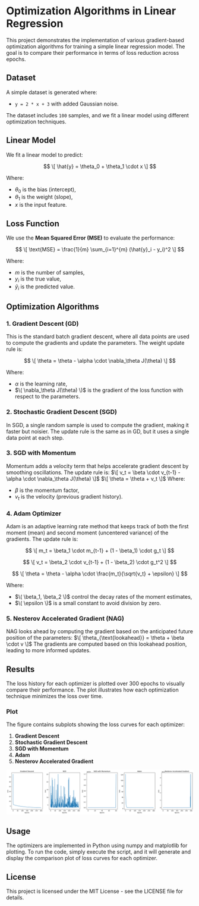 # Optimization Algorithms in Linear Regression

This project demonstrates the implementation of various gradient-based optimization algorithms for training a simple linear regression model. The goal is to compare their performance in terms of loss reduction across epochs.

## Dataset
A simple dataset is generated where:
- `y = 2 * x + 3` with added Gaussian noise.

The dataset includes `100` samples, and we fit a linear model using different optimization techniques.

## Linear Model
We fit a linear model to predict:

$$
\[ \hat{y} = \theta_0 + \theta_1 \cdot x \]
$$

Where:
- $\theta_0$ is the bias (intercept),
- $\theta_1$ is the weight (slope),
- $x$ is the input feature.

## Loss Function
We use the **Mean Squared Error (MSE)** to evaluate the performance:

$$
\[ \text{MSE} = \frac{1}{m} \sum_{i=1}^{m} (\hat{y}_i - y_i)^2 \]
$$

Where:
- $m$ is the number of samples,
- $y_i$ is the true value,
- $\hat{y}_i$ is the predicted value.

## Optimization Algorithms

### 1. **Gradient Descent (GD)**
This is the standard batch gradient descent, where all data points are used to compute the gradients and update the parameters.
The weight update rule is:

$$
\[ \theta = \theta - \alpha \cdot \nabla_\theta J(\theta) \]
$$

Where:
- $\alpha$ is the learning rate,
- $\( \nabla_\theta J(\theta) \)$ is the gradient of the loss function with respect to the parameters.

### 2. **Stochastic Gradient Descent (SGD)**
In SGD, a single random sample is used to compute the gradient, making it faster but noisier. The update rule is the same as in GD, but it uses a single data point at each step.

### 3. **SGD with Momentum**
Momentum adds a velocity term that helps accelerate gradient descent by smoothing oscillations. The update rule is:
$\[ v_t = \beta \cdot v_{t-1} - \alpha \cdot \nabla_\theta J(\theta) \]$
$\[ \theta = \theta + v_t \]$
Where:
- $\beta$ is the momentum factor,
- $v_t$ is the velocity (previous gradient history).

### 4. **Adam Optimizer**
Adam is an adaptive learning rate method that keeps track of both the first moment (mean) and second moment (uncentered variance) of the gradients. The update rule is:

$$
\[ m_t = \beta_1 \cdot m_{t-1} + (1 - \beta_1) \cdot g_t \]
$$

$$
\[ v_t = \beta_2 \cdot v_{t-1} + (1 - \beta_2) \cdot g_t^2 \]
$$

$$
\[ \theta = \theta - \alpha \cdot \frac{m_t}{\sqrt{v_t} + \epsilon} \]
$$

Where:
- $\( \beta_1, \beta_2 \)$ control the decay rates of the moment estimates,
- $\( \epsilon \)$ is a small constant to avoid division by zero.

### 5. **Nesterov Accelerated Gradient (NAG)**
NAG looks ahead by computing the gradient based on the anticipated future position of the parameters:
$\[ \theta_{\text{lookahead}} = \theta + \beta \cdot v \]$
The gradients are computed based on this lookahead position, leading to more informed updates.

## Results
The loss history for each optimizer is plotted over 300 epochs to visually compare their performance. The plot illustrates how each optimization technique minimizes the loss over time.

### Plot
The figure contains subplots showing the loss curves for each optimizer:
1. **Gradient Descent**
2. **Stochastic Gradient Descent**
3. **SGD with Momentum**
4. **Adam**
5. **Nesterov Accelerated Gradient**

![Loss Curve Comparison](images/plot.png)

## Usage
The optimizers are implemented in Python using numpy and matplotlib for plotting. To run the code, simply execute the script, and it will generate and display the comparison plot of loss curves for each optimizer.

## License

This project is licensed under the MIT License - see the LICENSE file for details.
